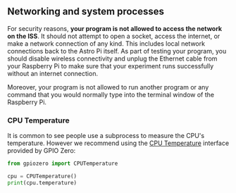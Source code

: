 ## Networking and system processes

For security reasons, **your program is not allowed to access the network on the ISS**. It should not attempt to open a socket, access the internet, or make a network connection of any kind. This includes local network connections back to the Astro Pi itself. As part of testing your program, you should disable wireless connectivity and unplug the Ethernet cable from your Raspberry Pi to make sure that your experiment runs successfully without an internet connection.

Moreover, your program is not allowed to run another program or any command that you would normally type into the terminal window of the Raspberry Pi. 

### CPU Temperature

It is common to see people use a subprocess to measure the CPU's temperature. However we recommend using the [CPU Temperature](https://gpiozero.readthedocs.io/en/stable/api_other.html#cputemperature) interface provided by GPIO Zero:

```python
from gpiozero import CPUTemperature

cpu = CPUTemperature()
print(cpu.temperature)
```
